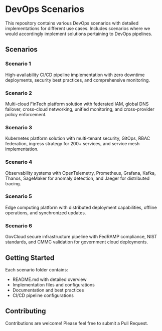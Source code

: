 # DevOps Scenarios

This repository contains various DevOps scenarios with detailed implementations for different use cases. Includes scenarios where we would accordingly implement solutions pertaining to DevOps pipelines.

## Scenarios

### Scenario 1

High-availability CI/CD pipeline implementation with zero downtime deployments, security best practices, and comprehensive monitoring.

### Scenario 2

Multi-cloud FinTech platform solution with federated IAM, global DNS failover, cross-cloud networking, unified monitoring, and cross-provider policy enforcement.

### Scenario 3

Kubernetes platform solution with multi-tenant security, GitOps, RBAC federation, ingress strategy for 200+ services, and service mesh implementation.

### Scenario 4

Observability systems with OpenTelemetry, Prometheus, Grafana, Kafka, Thanos, SageMaker for anomaly detection, and Jaeger for distributed tracing.

### Scenario 5

Edge computing platform with distributed deployment capabilities, offline operations, and synchronized updates.

### Scenario 6

GovCloud secure infrastructure pipeline with FedRAMP compliance, NIST standards, and CMMC validation for government cloud deployments.

## Getting Started

Each scenario folder contains:

- README.md with detailed overview
- Implementation files and configurations
- Documentation and best practices
- CI/CD pipeline configurations

## Contributing

Contributions are welcome! Please feel free to submit a Pull Request.
